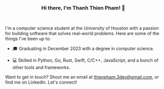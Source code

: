 <div align="center">
  <h3>Hi there, I'm Thanh Thien Pham! 👋</h3>
</div>
<br>

I'm a computer science student at the University of Houston with a passion for building software that solves real-world problems. Here are some of the things I've been up to:

- 🎓 Graduating in December 2023 with a degree in computer science.

- 💻 Skilled in Python, Go, Rust, Swift, C/C++, JavaScript, and a bunch of other tools and frameworks.

Want to get in touch? Shoot me an email at thienpham.3dev@gmail.com, or find me on LinkedIn. Let's connect!



<!--
**ThienPham-Si/ThienPham-Si** is a ✨ _special_ ✨ repository because its `README.md` (this file) appears on your GitHub profile.

Here are some ideas to get you started:

- 🔭 I’m currently working on ...
- 🌱 I’m currently learning ...
- 👯 I’m looking to collaborate on ...
- 🤔 I’m looking for help with ...
- 💬 Ask me about ...
- 📫 How to reach me: ...
- 😄 Pronouns: ...
- ⚡ Fun fact: ...
-->
